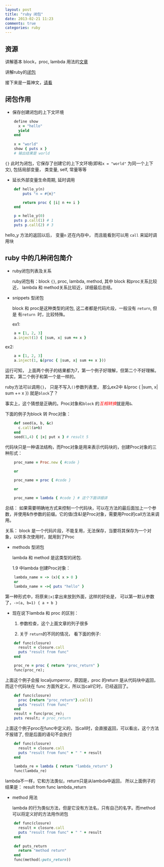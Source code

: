 ```yaml
---
layout: post
title: "ruby 闭包"
date: 2013-02-21 11:23
comments: true
categories: ruby
---
```



资源
----

讲解基本 block，proc, lambda
用法的[文章](http://snails.github.com/2012/06/23/Methods-Procs-Lambdas-and-Closures/)

讲解ruby的[闭包](http://webabie.com/understanding-ruby-closures/)

接下来是一篇神文，[请看](http://innig.net/software/ruby/closures-in-ruby)

<!-- more -->
闭包作用
----

* 保存创建闭包的上下文环境
``` ruby
    define show
      x = "hello"
      yield 
    end
    
    x = "world" 
    show { puts x } 
    # 输出结果是 world
```
`{}` 此时为闭包，它保存了创建它的上下文环境(即和`x = "world"` 为同一个上下文), 
包括局部变量， 类变量, self, 常量等等


* 延长外部变量生命周期, 延时调用
``` ruby
    def hello_y(n) 
        puts "n = #{n}"  

        return proc { |i| n += i } 
    end 

    p = hello_y(0) 
    puts p.call(1) # 1
    puts p.call(2) # 3
```
hello_y 方法的返回以后， 变量`n` 还在内存中， 而且能看到可以用
`call` 来延时调用块

ruby 中的几种闭包简介
-------------

* ruby闭包列表及关系

  ruby闭包有：block `{}`, proc, lambda, method, 其中 block 和proc关系比较近，
  lambda 和 method关系比较近，详细最后总结。


* snippets 型闭包 

  block 和 proc是这种类型的闭包, 这二者都是代码片段，一般没有 `return`, 但是
  有`return `时，比较特殊。

  ex1:
``` ruby
    a = [1, 2, 3]
    a.inject(1) { |sum, x| sum += x }
```
  ex2:
``` ruby
    a = [1, 2, 3]
    a.inject(1, &(proc { |sum, x| sum += x })) 
```
  运行可知， 上面两个例子的结果都为7，第一个例子好理解，但第二个不好理解。
  其实，第二个例子和第一个是一样的。

  ruby方法可以调用`{}`， 只是不写入`()`参数列表里， 那么ex2中 &(proc { |sum, x| sum += x }) 就是`block`了？

  事实上，这个猜想是正确的。Proc对象和`block` 的<em style="color:red">互相转换</em>就是用`&`.

  下面的例子为block 转 Proc对象：
``` ruby 
    def seed(a, b, &c)
      c.call(a+b)
    end
    seed(1,4) { |x| put x } # result 5
```
  代码块只是一种语法结构，而Proc对象是用来表示代码块的，创建Proc对象的三种形式：
``` ruby 
    proc_name = Proc.new { #code }
    
    or

    proc_name = proc { #code }

    or

    proc_name = lambda { #code } # 这个下面详细讲
```

  总结： 如果需要明确地方式来控制一个代码块，可以在方法的最后面加上一个参数，并使用&作参数的前缀。它的值(含&)是Proc对象，需要用Proc的call方法来调用。
  
  关系： block 是一个代码片段，不能复用，无法保存，当要将其保存为一个对象，以供多次使用时，就用到了Proc

* methods 型闭包 
 
  lambda 和 method 是这类型的闭包.
  
  1.9 中lambda 创建Proc对象：
``` ruby 
    lambda_name = -> (x){ x > 0 }
    or 
    lambda_name = ->{ puts "hello" }
```
  第一种形式中，将原来`|x|`拿出来放到外面，这样的好处是，
  可以第一默认参数了，`->(a, b=1) { a + b }`
  
* 现在说下lambda 和 proc 的区别：

  1. 参数检查，这个上面文章的列子很多

  2. 关于 `return`的不同的情况， 看下面的例子: 
``` ruby 
    def func(closure) 
      result = closure.call 
      puts "result from func" 
    end 

    proc_re = proc { return "proc_return" } 
    func(proc_re); 
```
  上面这个例子会报 localjumperror，原因是，proc 的return 是从代码块中返回，而这个代码块在 func 方面外定义，所以当call它时，已经返回了。

``` ruby 
    def func(closure) 
      proc {return "proc_return"}.call()
      puts "result from func" 
    end 
    result = func(proc_re); 
    puts result; # proc_return
```
  上面这个例子proc在func中定义的，当call时，会直接返回，可以看出，这个方法不报错了, 但是后面的语句不会执行

``` ruby 
    def func(closure) 
      result = closure.call 
      puts "result from func" + " " + result
    end 
     
    lambda_re = lambda { return "lambda_return" } 
    func(lambda_re)
```
  lambda不一样，它和方法类似，return只是从lambda中返回， 所以上面例子的结果是： result from func lambda_return

* method 用法
  
  lambda 的行为类似方法，但是它没有方法名，只有自己的名字。而method可以将定义好的方法用作闭包
``` ruby 
    def func(closure) 
      result = closure.call 
      puts "result from func" + " " + result
    end 
    
    def puts_return
      return "method return"
    end
    func(method(:puts_return)) 
```
